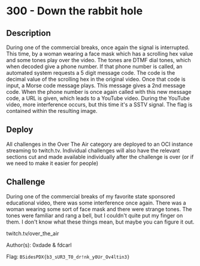 # 300 - Down the rabbit hole

## Description

During one of the commercial breaks, once again the signal is interrupted. This time, by a woman wearing a face mask which has a scrolling hex value and some tones play over the video. The tones are DTMF dial tones, which when decoded give a phone number. If that phone number is called, an automated system requests a 5 digit message code. The code is the decimal value of the scrolling hex in the original video. Once that code is input, a Morse code message plays. This message gives a 2nd message code. When the phone number is once again called with this new message code, a URL is given, which leads to a YouTube video. During the YouTube video, more interference occurs, but this time it's a SSTV signal. The flag is contained within the resulting image.

## Deploy

All challenges in the Over The Air category are deployed to an OCI instance streaming to twitch.tv. Individual challenges will also have the relevant sections cut and made available individually after the challenge is over (or if we need to make it easier for people)

## Challenge

During one of the commercial breaks of my favorite state sponsored educational video, there was some interference once again. There was a woman wearing some sort of face mask and there were strange tones. The tones were familiar and rang a bell, but I couldn't quite put my finger on them. I don't know what these things mean, but maybe you can figure it out.

twitch.tv/over_the_air

Author(s): 0xdade & fdcarl

Flag: `BSidesPDX{b3_sUR3_T0_dr!nk_y0Ur_Ov4ltin3}`
